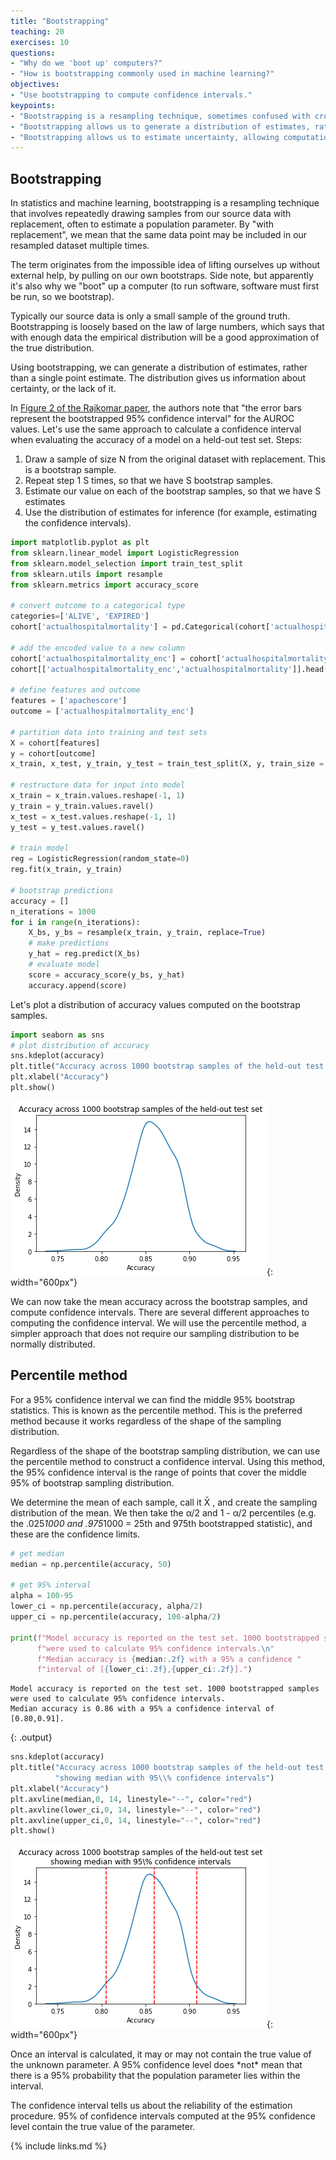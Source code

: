 ```yaml
---
title: "Bootstrapping"
teaching: 20
exercises: 10
questions:
- "Why do we 'boot up' computers?"
- "How is bootstrapping commonly used in machine learning?"
objectives:
- "Use bootstrapping to compute confidence intervals."
keypoints:
- "Bootstrapping is a resampling technique, sometimes confused with cross-validation."
- "Bootstrapping allows us to generate a distribution of estimates, rather than a single point estimate."
- "Bootstrapping allows us to estimate uncertainty, allowing computation of confidence intervals."
---
```


## Bootstrapping

In statistics and machine learning, bootstrapping is a resampling technique that involves repeatedly drawing samples from our source data with replacement, often to estimate a population parameter. By "with replacement", we mean that the same data point may be included in our resampled dataset multiple times.

The term originates from the impossible idea of lifting ourselves up without external help, by pulling on our own bootstraps. Side note, but apparently it's also why we "boot" up a computer (to run software, software must first be run, so we bootstrap).

Typically our source data is only a small sample of the ground truth. Bootstrapping is loosely based on the law of large numbers, which says that with enough data the empirical distribution will be a good approximation of the true distribution.

Using bootstrapping, we can generate a distribution of estimates, rather than a single point estimate. The distribution gives us information about certainty, or the lack of it.

In [Figure 2 of the Rajkomar paper](https://www.nature.com/articles/s41746-018-0029-1/figures/2), the authors note that "the error bars represent the bootstrapped 95% confidence interval" for the AUROC values. Let's use the same approach to calculate a confidence interval when evaluating the accuracy of a model on a held-out test set. Steps: 

1. Draw a sample of size N from the original dataset with replacement. This is a bootstrap sample.
2. Repeat step 1 S times, so that we have S bootstrap samples.
3. Estimate our value on each of the bootstrap samples, so that we have S estimates
4. Use the distribution of estimates for inference (for example, estimating the confidence intervals).

```python
import matplotlib.pyplot as plt
from sklearn.linear_model import LogisticRegression
from sklearn.model_selection import train_test_split
from sklearn.utils import resample
from sklearn.metrics import accuracy_score

# convert outcome to a categorical type
categories=['ALIVE', 'EXPIRED']
cohort['actualhospitalmortality'] = pd.Categorical(cohort['actualhospitalmortality'], categories=categories)

# add the encoded value to a new column
cohort['actualhospitalmortality_enc'] = cohort['actualhospitalmortality'].cat.codes
cohort[['actualhospitalmortality_enc','actualhospitalmortality']].head()

# define features and outcome
features = ['apachescore']
outcome = ['actualhospitalmortality_enc']

# partition data into training and test sets
X = cohort[features]
y = cohort[outcome]
x_train, x_test, y_train, y_test = train_test_split(X, y, train_size = 0.7, random_state = 42)

# restructure data for input into model
x_train = x_train.values.reshape(-1, 1)
y_train = y_train.values.ravel()
x_test = x_test.values.reshape(-1, 1)
y_test = y_test.values.ravel()

# train model
reg = LogisticRegression(random_state=0)
reg.fit(x_train, y_train)

# bootstrap predictions
accuracy = []
n_iterations = 1000
for i in range(n_iterations):
    X_bs, y_bs = resample(x_train, y_train, replace=True)
    # make predictions
    y_hat = reg.predict(X_bs)
    # evaluate model
    score = accuracy_score(y_bs, y_hat)
    accuracy.append(score)
```

Let's plot a distribution of accuracy values computed on the bootstrap samples.

```python
import seaborn as sns
# plot distribution of accuracy
sns.kdeplot(accuracy)
plt.title("Accuracy across 1000 bootstrap samples of the held-out test set")
plt.xlabel("Accuracy")
plt.show()
```

![Bootstrapped accuracy](../fig/section8-fig1.png){: width="600px"}

We can now take the mean accuracy across the bootstrap samples, and compute confidence intervals. There are several different approaches to computing the confidence interval. We will use the percentile method, a simpler approach that does not require our sampling distribution to be normally distributed.

## Percentile method

For a 95% confidence interval we can find the middle 95% bootstrap statistics. This is known as the percentile method. This is the preferred method because it works regardless of the shape of the sampling distribution.  

Regardless of the shape of the bootstrap sampling distribution, we can use the percentile method to construct a confidence interval. Using this method, the 95% confidence interval is the range of points that cover the middle 95% of bootstrap sampling distribution.

We determine the mean of each sample, call it X̄ , and create the sampling distribution of the mean. We then take the α/2 and 1 - α/2 percentiles (e.g. the .025*1000 and .975*1000 = 25th and 975th bootstrapped statistic), and these are the confidence limits.

```python
# get median
median = np.percentile(accuracy, 50)

# get 95% interval
alpha = 100-95
lower_ci = np.percentile(accuracy, alpha/2)
upper_ci = np.percentile(accuracy, 100-alpha/2)

print(f"Model accuracy is reported on the test set. 1000 bootstrapped samples " 
      f"were used to calculate 95% confidence intervals.\n"
      f"Median accuracy is {median:.2f} with a 95% a confidence "
      f"interval of [{lower_ci:.2f},{upper_ci:.2f}].")
```

```
Model accuracy is reported on the test set. 1000 bootstrapped samples were used to calculate 95% confidence intervals.
Median accuracy is 0.86 with a 95% a confidence interval of [0.80,0.91].
```
{: .output}


```python
sns.kdeplot(accuracy)
plt.title("Accuracy across 1000 bootstrap samples of the held-out test set\n"
          "showing median with 95\\% confidence intervals")
plt.xlabel("Accuracy")
plt.axvline(median,0, 14, linestyle="--", color="red")
plt.axvline(lower_ci,0, 14, linestyle="--", color="red")
plt.axvline(upper_ci,0, 14, linestyle="--", color="red")
plt.show()
```

![Bootstrapped accuracy with confidence](../fig/section8-fig2.png){: width="600px"}

Once an interval is calculated, it may or may not contain the true value of the unknown parameter. A 95% confidence level does \*not\* mean that there is a 95% probability that the population parameter lies within the interval.

The confidence interval tells us about the reliability of the estimation procedure. 95% of confidence intervals computed at the 95% confidence level contain the true value of the parameter.

{% include links.md %}